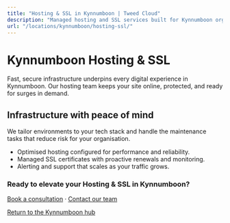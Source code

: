```yaml
---
title: "Hosting & SSL in Kynnumboon | Tweed Cloud"
description: "Managed hosting and SSL services built for Kynnumboon organisations."
url: "/locations/kynnumboon/hosting-ssl/"
---
```


# Kynnumboon Hosting & SSL

Fast, secure infrastructure underpins every digital experience in Kynnumboon. Our hosting team keeps your site online, protected, and ready for surges in demand.

## Infrastructure with peace of mind

We tailor environments to your tech stack and handle the maintenance tasks that reduce risk for your organisation.

- Optimised hosting configured for performance and reliability.
- Managed SSL certificates with proactive renewals and monitoring.
- Alerting and support that scales as your traffic grows.

### Ready to elevate your Hosting & SSL in Kynnumboon?

[Book a consultation](/consultation/) · [Contact our team](/contact/)

[Return to the Kynnumboon hub](/locations/kynnumboon/)
